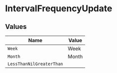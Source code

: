 # IntervalFrequencyUpdate


## Values

| Name                     | Value                    |
| ------------------------ | ------------------------ |
| `Week`                   | Week                     |
| `Month`                  | Month                    |
| `LessThanNilGreaterThan` | <nil>                    |